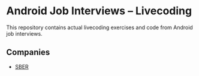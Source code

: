 # Android Job Interviews – Livecoding

This repository contains actual livecoding exercises and code from Android job interviews.  

## Companies

- [SBER](app/src/main/java/com/bor96dev/androidlivecoding/sber)


